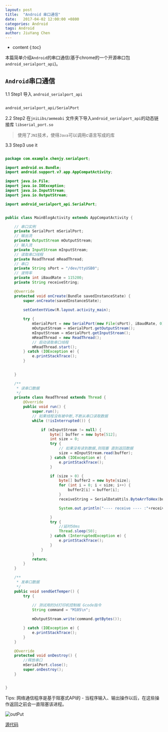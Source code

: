 ```yaml
---
layout: post
title:  "Android 串口通信"
date:   2017-04-02 12:00:00 +0800
categories: Android 
tags: Android
author: JiuYang Chen
---
```




* content
{:toc}





本篇简单介绍`Android`的串口通信(基于chrome的一个开源串口包 `android_serialport_api`)。

## `Android`串口通信

1.1 Step1 导入 `android_serialport_api`

```xml

android_serialport_api/SerialPort

```

2.2 Step2 在`jniLibs/aemeabi` 文件夹下导入`android_serialport_api`的动态链接库 `libserial_port.so`

> 使用了`JNI`技术，使得`Java`可以调用c语言写成的库

3.3 Step3 use it

```java

package com.example.chenjy.serialport;

import android.os.Bundle;
import android.support.v7.app.AppCompatActivity;

import java.io.File;
import java.io.IOException;
import java.io.InputStream;
import java.io.OutputStream;

import android_serialport_api.SerialPort;


public class MainBlogActivity extends AppCompatActivity {

	// 串口实例
    private SerialPort mSerialPort;
	// 输出流
    private OutputStream mOutputStream;
	// 输入流
    private InputStream mInputStream;
	// 读取串口线程
    private ReadThread mReadThread;
	// 串口 
    private String sPort = "/dev/ttyUSB0";
	// 波特率
    private int iBaudRate = 115200;
    private String receiveString;

    @Override
    protected void onCreate(Bundle savedInstanceState) {
        super.onCreate(savedInstanceState);

        setContentView(R.layout.activity_main);
        
        try {
            mSerialPort = new SerialPort(new File(sPort), iBaudRate, 0);	
            mOutputStream = mSerialPort.getOutputStream();
            mInputStream = mSerialPort.getInputStream();
            mReadThread = new ReadThread();
			// 启动读取串口线程
            mReadThread.start();
        } catch (IOException e) {
            e.printStackTrace();
        }
        

    }

    /**
     * 读串口数据
     */
    private class ReadThread extends Thread {
        @Override
        public void run() {
            super.run();
			// 如果线程没有被中断,不断从串口读取数据
            while (!isInterrupted()) {

                if (mInputStream != null) {
                    byte[] buffer = new byte[512];
                    int size = 0;
                    try {
					    // 如果没有读到数据,则阻塞 直到返回数据
                        size = mInputStream.read(buffer);
                    } catch (IOException e) {
                        e.printStackTrace();
                    }

                    if (size > 0) {
                        byte[] buffer2 = new byte[size];
                        for (int i = 0; i < size; i++) {
                            buffer2[i] = buffer[i];
                        }
                        receiveString = SerialDataUtils.ByteArrToHex(buffer2).trim();

                        System.out.println("---- receive ---- :"+receiveString);

                    }
                    try {
                        //延时50ms
                        Thread.sleep(50);
                    } catch (InterruptedException e) {
                        e.printStackTrace();
                    }
                }
            }
            return;
        }
    }

    /**
     * 发串口数据
     */
    public void sendGetTemper() {
        try {
            
            // 测试用的3d打印机控制板 Gcode指令			
            String command = "M105\n";

            mOutputStream.write(command.getBytes());

        } catch (IOException e) {
            e.printStackTrace();
        }
    }

    @Override
    protected void onDestroy() {
        //释放串口
        mSerialPort.close();
        super.onDestroy();
    }


}

```

Tips: 网络通信程序是基于阻塞式API的 - 当程序输入、输出操作以后，在这些操作返回之前会一直阻塞该进程。


![outPut](http://wx1.sinaimg.cn/mw690/c584f169ly1fery9i44b1j20pw01zwek.jpg)


[源代码](https://github.com/Chenjy1225/ChenjyDemo/tree/gh-pages/serialport)












